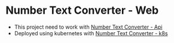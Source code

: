 # Number Text Converter - Web

* This project need to work with [Number Text Converter - Api](https://github.com/BaronChen/number-word-api) 
* Deployed using kubernetes with [Number Text Converter - k8s](https://github.com/BaronChen/number-word-k8s)
